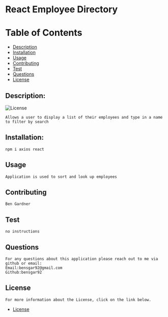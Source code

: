   
# React Employee Directory

# Table of Contents

- [Description](#description)
- [Installation](#installation) 
- [Usage](#usage)
- [Contributing](#contributing)
- [Test](#test)
- [Questions](#questions)
- [License](#license)

## Description:
![License](https://img.shields.io/badge/License-MIT-blue.svg "License Badge")

    Allows a user to display a list of their employees and type in a name to filter by search
## Installation:
    npm i axios react
## Usage
    Application is used to sort and look up employees
## Contributing
    Ben Gardner
## Test
    no instructions
## Questions
    For any questions about this application please reach out to me via github or email:
    Email:bensgar92@gmail.com
    Github:bensgar92

## License
    For more information about the License, click on the link below.

- [License](https://opensource.org/Licenses/MIT)
